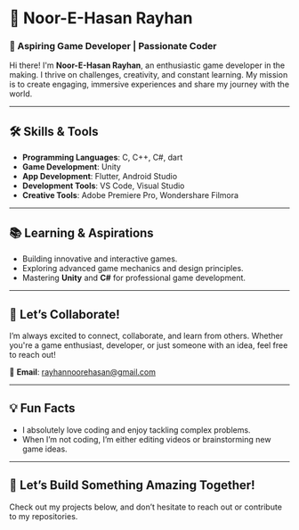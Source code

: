 
# 👋 Noor-E-Hasan Rayhan  

### 🌟 Aspiring Game Developer | Passionate Coder  

Hi there! I'm **Noor-E-Hasan Rayhan**, an enthusiastic game developer in the making. I thrive on challenges, creativity, and constant learning. My mission is to create engaging, immersive experiences and share my journey with the world.  

---

## 🛠️ Skills & Tools  
- **Programming Languages**: C, C++, C#, dart 
- **Game Development**: Unity
- **App Development**: Flutter, Android Studio
- **Development Tools**: VS Code, Visual Studio  
- **Creative Tools**: Adobe Premiere Pro, Wondershare Filmora  

---

## 📚 Learning & Aspirations  
- Building innovative and interactive games.  
- Exploring advanced game mechanics and design principles.  
- Mastering **Unity** and **C#** for professional game development.  

---

## 🤝 Let’s Collaborate!  
I’m always excited to connect, collaborate, and learn from others. Whether you're a game enthusiast, developer, or just someone with an idea, feel free to reach out!  

📧 **Email**: [rayhannoorehasan@gmail.com](mailto:rayhannoorehasan@gmail.com)  

---

## 💡 Fun Facts  
- I absolutely love coding and enjoy tackling complex problems.  
- When I’m not coding, I’m either editing videos or brainstorming new game ideas.  

---

## 🚀 Let’s Build Something Amazing Together!  
Check out my projects below, and don’t hesitate to reach out or contribute to my repositories.  
